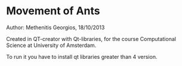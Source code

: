 Movement of Ants
===============================
Author:
Methenitis Georgios, 18/10/2013

Created in QT-creator with Qt-libraries, for
the course Computational Science at University
of Amsterdam. 

To run it you have to install qt libraries
greater than 4 version.
